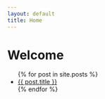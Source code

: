```yaml
---
layout: default
title: Home
---
```


<h1>Welcome</h1>
<ul>
  {% for post in site.posts %}
    <li><a href="{{ post.url }}">{{ post.title }}</a></li>
  {% endfor %}
</ul>
